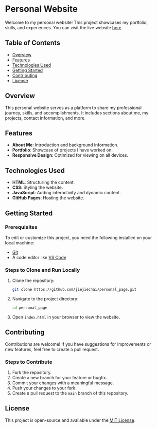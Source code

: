 # Personal Website

Welcome to my personal website! This project showcases my portfolio, skills, and experiences. You can visit the live website [here](https://jiejiechai.github.io/personal_page/).

## Table of Contents

- [Overview](#overview)
- [Features](#features)
- [Technologies Used](#technologies-used)
- [Getting Started](#getting-started)
- [Contributing](#contributing)
- [License](#license)

## Overview

This personal website serves as a platform to share my professional journey, skills, and accomplishments. It includes sections about me, my projects, contact information, and more.

## Features

- **About Me**: Introduction and background information.
- **Portfolio**: Showcase of projects I have worked on.
- **Responsive Design**: Optimized for viewing on all devices.

## Technologies Used

- **HTML**: Structuring the content.
- **CSS**: Styling the website.
- **JavaScript**: Adding interactivity and dynamic content.
- **GitHub Pages**: Hosting the website.

## Getting Started

### Prerequisites

To edit or customize this project, you need the following installed on your local machine:

- [Git](https://git-scm.com/)
- A code editor like [VS Code](https://code.visualstudio.com/)

### Steps to Clone and Run Locally

1. Clone the repository:

   ```bash
   git clone https://github.com/jiejiechai/personal_page.git
   ```

2. Navigate to the project directory:

   ```bash
   cd personal_page
   ```

3. Open `index.html` in your browser to view the website.

## Contributing

Contributions are welcome! If you have suggestions for improvements or new features, feel free to create a pull request.

### Steps to Contribute

1. Fork the repository.
2. Create a new branch for your feature or bugfix.
3. Commit your changes with a meaningful message.
4. Push your changes to your fork.
5. Create a pull request to the `main` branch of this repository.

## License

This project is open-source and available under the [MIT License](LICENSE).
